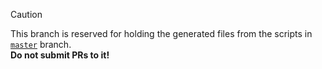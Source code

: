 >[!CAUTION]
>This branch is reserved for holding the generated files from the scripts in [`master`](https://github.com/Cockatrice/Magic-Spoiler) branch.  
>**Do not submit PRs to it!**
